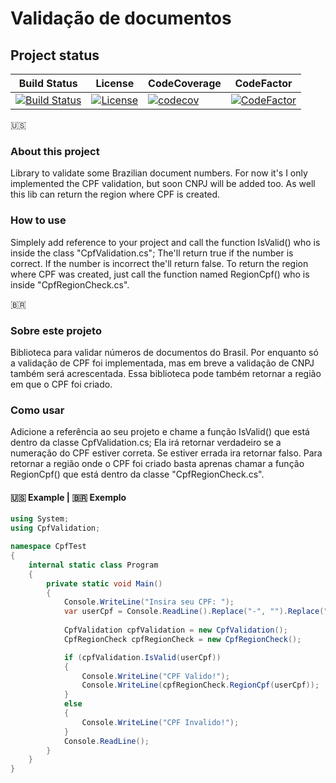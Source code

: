 Validação de documentos
================

## Project status
Build Status|License|CodeCoverage|CodeFactor|
------------|-------|------------|----------|
[![Build Status](https://travis-ci.org/luca16s/DocumentsValidation.svg?branch=master)](https://travis-ci.org/luca16s/validacao-de-documentos) | [![License](https://img.shields.io/badge/LICENSE-MIT-orange.svg)]() | [![codecov](https://codecov.io/gh/luca16s/DocumentsValidation/branch/master/graph/badge.svg)](https://codecov.io/gh/luca16s/DocumentsValidation) | [![CodeFactor](https://www.codefactor.io/repository/github/luca16s/documentsvalidation/badge)](https://www.codefactor.io/repository/github/luca16s/documentsvalidation) |

:us:
### About this project
Library to validate some Brazilian document numbers.
For now it's I only implemented the CPF validation, but soon CNPJ will be added too.
As well this lib can return the region where CPF is created.

### How to use
Simplely add reference to your project and call the function IsValid() who is inside the class "CpfValidation.cs";
The'll return true if the number is correct. If the number is incorrect the'll return false.
To return the region where CPF was created, just call the function named RegionCpf() who is inside "CpfRegionCheck.cs".

<span>&#x1f1e7;&#x1f1f7;</span>
### Sobre este projeto
Biblioteca para validar números de documentos do Brasil.
Por enquanto só a validação de CPF foi implementada, mas em breve a validação de CNPJ também será acrescentada.
Essa biblioteca pode também retornar a região em que o CPF foi criado.

### Como usar
Adicione a referência ao seu projeto e chame a função IsValid() que está dentro da classe CpfValidation.cs;
Ela irá retornar verdadeiro se a numeração do CPF estiver correta. Se estiver errada ira retornar falso.
Para retornar a região onde o CPF foi criado basta aprenas chamar a função RegionCpf() que está dentro da classe "CpfRegionCheck.cs".

#### :us: Example | <span>&#x1f1e7;&#x1f1f7;</span> Exemplo

```csharp
using System;
using CpfValidation;

namespace CpfTest
{
    internal static class Program
    {
        private static void Main()
        {
            Console.WriteLine("Insira seu CPF: ");
            var userCpf = Console.ReadLine().Replace("-", "").Replace(".", "");
            
            CpfValidation cpfValidation = new CpfValidation();
            CpfRegionCheck cpfRegionCheck = new CpfRegionCheck();

            if (cpfValidation.IsValid(userCpf))
            {
                Console.WriteLine("CPF Valido!");
                Console.WriteLine(cpfRegionCheck.RegionCpf(userCpf));
            }
            else
            {
                Console.WriteLine("CPF Invalido!");
            }
            Console.ReadLine();
        }
    }
}
```
